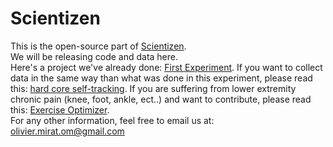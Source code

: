 # Scientizen

This is the open-source part of <a href=http://www.scientizen.com target="_blank">Scientizen</a>.<br/>
We will be releasing code and data here.<br/>
Here's a project we've already done: 
<a href='OM/README.md' target='_blank'>First Experiment</a>. 
If you want to collect data in the same way than what was done in this experiment, 
please read this: 
<a href='HowToTrackHealthData.md' target='_blank'>hard core self-tracking</a>. 
If you are suffering from lower extremity chronic pain (knee, foot, ankle, ect..) 
and want to contribute, please read this: 
<a href='http://www.scientizen.com/exerciseoptimizer' target='_blank'>Exercise Optimizer</a>.<br/>
For any other information, feel free to email us at: <br/>
olivier.mirat.om@gmail.com

